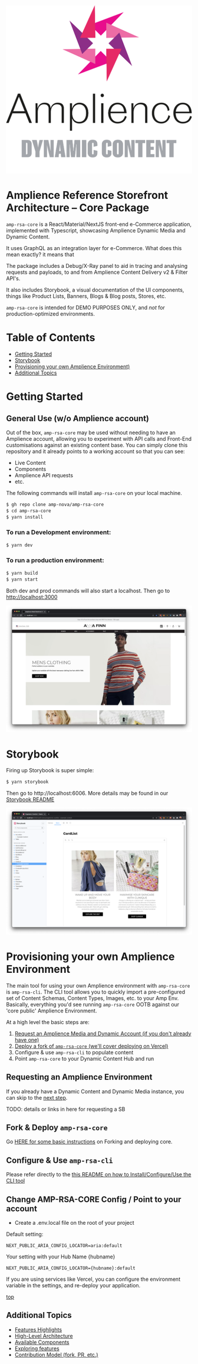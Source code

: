[![Amplience Dynamic Content](media/header.png)](https://amplience.com/dynamic-content)

# Amplience Reference Storefront Architecture – Core Package

`amp-rsa-core` is a React/Material/NextJS front-end e-Commerce application, implemented with Typescript, showcasing Amplience Dynamic Media and Dynamic Content. 

It uses GraphQL as an integration layer for e-Commerce. What does this mean exactly? it means that <!-- TODO: high level detail -->

The package includes a Debug/X-Ray panel to aid in tracing and analysing requests and payloads, to and from Amplience Content Delivery v2 & Filter API's.

It also includes Storybook, a visual documentation of the UI components, things like Product Lists, Banners, Blogs & Blog posts, Stores, etc.


`amp-rsa-core` is intended for DEMO PURPOSES ONLY, and *not* for production-optimized environments.


# Table of Contents
- [Getting Started](#getting-started)
- [Storybook](#storybook)
- [Provisioning your own Amplience Environment)](#provisioning-your-own-amplience-environment)
- [Additional Topics](#additional-topics)


# Getting Started
## General Use (w/o Amplience account)

Out of the box, `amp-rsa-core` may be used without needing to have an Amplience account, allowing you to experiment with API calls and Front-End customisations against an existing content base. You can simply clone this repository and it already points to a working account so that you can see:

 - Live Content
 - Components
 - Amplience API requests
 - etc.

 The following commands will install `amp-rsa-core` on your local machine.

```sh
$ gh repo clone amp-nova/amp-rsa-core
$ cd amp-rsa-core
$ yarn install
```

### To run a Development environment:

```sh
$ yarn dev
```

### To run a production environment:

```sh
$ yarn build
$ yarn start
```

Both dev and prod commands will also start a localhost. Then go to [http://localhost:3000](http://localhost:3000)

![Amplience Reference Storefront homepage](media/homepage.png)


# Storybook

Firing up Storybook is super simple:

```sh
$ yarn storybook
```

Then go to http://localhost:6006. More details may be found in our [Storybook README](docs/Storybook.md)

![Storybook documentation](media/storybook.png)

<!--

  - OWN README: Own Account: What do you need to configure your own Amplience Instance:
    - What are the dependencies / pre-requisites: Own Sandbox, configure to that
      - Deploy to get APP URL
      - Packages - AMP-RSA-CLI etc
      - What account information do you need and where do you get it (hub ID, etc)
      - Pointing the FE to yours - Deployment Variable or Local env variable after automation has run

-->


# Provisioning your own Amplience Environment

The main tool for using your own Amplience environment with `amp-rsa-core` is `amp-rsa-cli`. The CLI tool allows you to quickly import a pre-configured set of Content Schemas, Content Types, Images, etc. to your Amp Env. Basically, everything you'd see running `amp-rsa-core` OOTB against our 'core public' Amplience Environment.

At a high level the basic steps are:

1. [Request an Amplience Media and Dynamic Account (if you don't already have one)](#requesting-an-amplience-environment)
2. [Deploy a fork of `amp-rsa-core` (we'll cover deploying on Vercel)](#fork--deploy-amp-rsa-core)
3. Configure & use `amp-rsa-cli` to populate content
4. Point `amp-rsa-core` to your Dynamic Content Hub and run

## Requesting an Amplience Environment

If you already have a Dynamic Content and Dynamic Media instance, you can skip to the [next step](#fork--deploy-amp-rsa-core).

TODO: details or links in here for requesting a SB

## Fork & Deploy `amp-rsa-core`

Go [HERE for some basic instructions](docs/ForkDeploy.md) on Forking and deploying core.

## Configure & Use `amp-rsa-cli`

Please refer directly to the [this README on how to Install/Configure/Use the CLI tool](https://github.com/amp-nova/amp-rsa-cli)

## Change AMP-RSA-CORE Config / Point to your account
- Create a .env.local file on the root of your project

Default setting:
```
NEXT_PUBLIC_ARIA_CONFIG_LOCATOR=aria:default
```
Your setting with your Hub Name {hubname}
```
NEXT_PUBLIC_ARIA_CONFIG_LOCATOR={hubname}:default
```


If you are using services like Vercel, you can configure the environment variable in the settings, and re-deploy your application.

[top](#table-of-content)


## Additional Topics
- [Features Highlights](docs/FeatureHiLites.md)
- [High-Level Architecture](docs/ArchDiagram.md)
- [Available Components](docs/Components.md)
- [Exploring features](docs/DeepDive.md)
- [Contribution Model (fork, PR, etc.)](https://github.com/amplience/dc-cli/blob/master/CONTRIBUTING.md)



<!--
### Configuration

#### cms.json

| Option              | Description                                                                                                                                                    |
| ------------------- | -------------------------------------------------------------------------------------------------------------------------------------------------------------- |
| contentApi          | Content delivery API base URL                                                                                                                                  |
| stagingApi          | Staging environment host name                                                                                                                                  |
| defaultPreviewMode  | STAGING or PRODUCTION                                                                                                                                          |
| hubName             | Content Delivery 2 API - hubName to retrieve content from - [finding the hub name](https://docs.amplience.net/development/contentdelivery/readme.html#hubname) |
| productImageHubName | Content Hub where product images are stored                                                                                                                    |
| imageBasePath       | Images base URL                                                                                                                                                |
| contentBaseUri      | Schemas base URL                                                                                                                                              |

[top](#table-of-content)



You can then use the CLI tool amprsa from amp-rsa-cli package to register your environment:

```sh
$ amprsa env add 
info: run [ env,add ]
✔ env name: · myinstance
✔ app deployment url: · https://mydomain.com
✔ cms client id: · client-id
✔ cms client secret: · *************
✔ cms hub id: · hub-id
✔ dam username: · me@mydomain.com
✔ dam password: · ********
info: [ myinstance ] configure dc-cli...
info: npx @amplience/dc-cli configure --clientId client-id --clientSecret client-secret --hubId hub-id
info: [ myinstance ] environment active
```

Next step is to run the import command and specify the path to amp-rsa-automation:

```sh
$ amprsa import --automationDir ../amp-rsa-automation

info: run [ import ]
info: created temp dir: /tmp/amprsa/amprsa-iSlTD_-OmUyBEJzjYDLzB
info: connected to hub [ automation02 ]
info: connected to dam with user [ rkalfane@amplience.com ]
info: import: Import hub data started at Mon Feb 14 2022 10:34:42 GMT+0100 (Central European Standard Time)
info: 
info: ---------------------------------------------------
info: Phase 1: preparation
info: ---------------------------------------------------
info: 
info: 🗄  contentTypeSchema: [ 72 unarchived ] [ 10 updated ] [ 0 created ]                                                               
info: 🗂  contentTypes: [ 61 unarchived ] [ 36 updated ] [ 0 created ] [ 61 synced ]                                                      
info: 
info: ---------------------------------------------------
info: Phase 2: import/update
info: ---------------------------------------------------
info: 
info: 🔌  extensions: [ 11 created ]                  
exec  apply settings: automation02.test-index                                                                                         
exec  update webhook: Search Index: automation02.test-index / Blog                                                                    
exec  update webhook: Search Index: automation02.test-index / Blog (archived)                                                         
exec  create index: automation02.blog-production                                                                                      
exec  apply settings: automation02.blog-production                                                                                    
exec  update webhook: Search Index: automation02.blog-production / Blog                                                               
exec  update webhook: Search Index: automation02.blog-production / Blog (archived)                                                    
exec  create index: automation02.blog-staging                                                                                         
exec  apply settings: automation02.blog-staging                                                                                       
exec  update webhook: Search Index: automation02.blog-staging / Blog                                                                  
exec  update webhook: Search Index: automation02.blog-staging / Blog (archived)                                                       
info: 🔍  searchIndexes: [ 3 created ] [ 0 replicas created ] [ 6 webhooks created ]       
...
info: 📄  contentItems: [ 143 created ] [ 0 updated ]                                                                              
...
info: 📄  contentItems: [ 143 published ] 
...
info: 
info: ---------------------------------------------------
info: Phase 3: update automation
info: ---------------------------------------------------
info: 
info: 
info: ---------------------------------------------------
info: Phase 4: reentrant import
info: ---------------------------------------------------
info: 
...
info: 🗄  contentTypeSchema: [ 0 unarchived ] [ 9 updated ] [ 0 created ]  
...
info: 🗂  contentTypes: [ 0 unarchived ] [ 35 updated ] [ 0 created ] [ 61 synced ]                                                 
info: logs and temp files stored in /tmp/amprsa/amprsa-iSlTD_-OmUyBEJzjYDLzB
info: run completed in [ 3m53s ]
```

Using the CLI tool, you can also cleanup a hub (check documentation as it can remove everything):

```sh
$ amprsa cleanup -a -c
info: run [ cleanup ]
info: created temp dir: /tmp/amprsa/amprsa-Ft_z9bMsllZBx8DX1GJ8H
info: connected to hub [ myinstance ]
info: connected to dam with user [ me@mydomain.com ]
info: 📄  contentItems: [ 146 items archived ] [ 19 folders deleted ]                                                                    
info: 📢  webhooks: [ 6 deleted ]                                                                                                  
info: 🔍  searchIndexes: [ 3 deleted ] [ 0 replicas deleted ]                                                                            
info: 🗄  contentTypeSchema: [ 72 archived ]                                                                                        
info: 🔌  extensions: [ 11 deleted ]                                                                                                     
info: 📦  repositories: [ 159 content types unassigned ]                                                                                 
info: 🗂  contentTypes: [ 61 archived ]                                                                                             
info: logs and temp files stored in /tmp/amprsa/amprsa-Ft_z9bMsllZBx8DX1GJ8H
info: run completed in [ 0m20s ]
```

-->